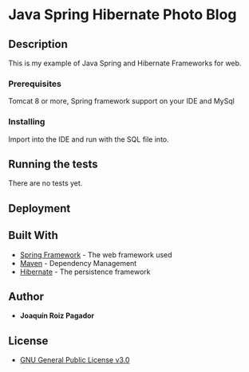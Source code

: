 # Java Spring Hibernate Photo Blog

## Description

This is my example of Java Spring and Hibernate Frameworks for web.

### Prerequisites

Tomcat 8 or more, Spring framework support on your IDE and MySql

### Installing

Import into the IDE and run with the SQL file into.

## Running the tests

There are no tests yet.

## Deployment

## Built With

* [Spring Framework](https://spring.io/) - The web framework used
* [Maven](https://maven.apache.org/) - Dependency Management
* [Hibernate](http://hibernate.org/) - The persistence framework

## Author

* **Joaquín Roiz Pagador** 

## License
 * [GNU General Public License v3.0](https://github.com/QuiniRoizPagador/Java-Spring-Hibernate-Photo-Blog/blob/master/LICENSE)
